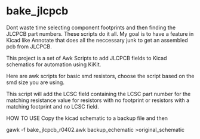 # bake_jlcpcb

Dont waste time selecting component footprints and then finding the JLCPCB part numbers. These scripts do it all.
My goal is to have a feature in Kicad like Annotate that does all the neccessary junk to get an assembled pcb from JLCPCB.

This project is a set of Awk Scripts to add JLCPCB fields to Kicad schematics for automation using KiKit.

Here are awk scripts for basic smd resistors, choose the script based on the smd size you are using.

This script will add the LCSC field containing the LCSC part number for the matching resistance value 
  for resistors with no footprint 
  or resistors with a matching footprint and no LCSC field.

HOW TO USE
Copy the kicad schematic to a backup file and then 

  gawk -f bake_jlcpcb_r0402.awk backup_echematic >original_schematic
  
